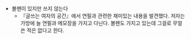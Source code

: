 - 볼펜이 있지만 쓰지 않는다
	- 『글쓰는 여자의 공간』에서 연필과 관련한 재미있는 내용을 발견했다. 저자는 가방에 늘 연필과 메모장을 가지고 다닌다. 볼펜도 가지고 있는데 그걸로 무얼 쓴 적은 없다고 한다.
